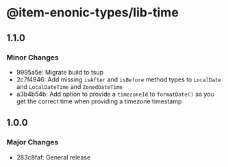 # @item-enonic-types/lib-time

## 1.1.0

### Minor Changes

- 9995a5e: Migrate build to tsup
- 2c7f4946: Add missing `isAfter` and `isBefore` method types to `LocalDate` and `LocalDateTime` and `ZonedDateTime`
- a3b4b54b: Add option to provide a `timezoneId` to `formatDate()` so you get the correct time when providing a timezone timestamp

## 1.0.0

### Major Changes

- 283c8faf: General release
